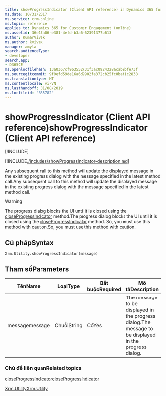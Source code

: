 ```yaml
---
title: showProgressIndicator (Client API reference) in Dynamics 365 for Customer Engagement| MicrosoftDocs
ms.date: 10/31/2017
ms.service: crm-online
ms.topic: reference
applies_to: Dynamics 365 for Customer Engagement (online)
ms.assetid: 36e17a06-e381-4efd-b3a6-62391377b613
author: KumarVivek
ms.author: kvivek
manager: amyla
search.audienceType:
- developer
search.app:
- D365CE
ms.openlocfilehash: 13a0367cf963552731f3ac0924328acab9bfe73f
ms.sourcegitcommit: 9f0efd59de16a6d9902fa372cb25fc0baf1c2838
ms.translationtype: HT
ms.contentlocale: vi-VN
ms.lasthandoff: 01/08/2019
ms.locfileid: "385782"
---
```

# <a name="showprogressindicator-client-api-reference"></a><span data-ttu-id="22512-102">showProgressIndicator (Client API reference)</span><span class="sxs-lookup"><span data-stu-id="22512-102">showProgressIndicator (Client API reference)</span></span>

[!INCLUDE[](../../../../includes/cc_applies_to_update_9_0_0.md)]

[!INCLUDE[./includes/showProgressIndicator-description.md](./includes/showProgressIndicator-description.md)]

<span data-ttu-id="22512-103">Any subsequent call to this method will update the displayed message in the existing progress dialog with the message specified in the latest method call.</span><span class="sxs-lookup"><span data-stu-id="22512-103">Any subsequent call to this method will update the displayed message in the existing progress dialog with the message specified in the latest method call.</span></span>

>[!WARNING]
><span data-ttu-id="22512-104">The progress dialog blocks the UI until it is closed using the [closeProgressIndicator](closeProgressIndicator.md) method.</span><span class="sxs-lookup"><span data-stu-id="22512-104">The progress dialog blocks the UI until it is closed using the [closeProgressIndicator](closeProgressIndicator.md) method.</span></span> <span data-ttu-id="22512-105">So, you must use this method with caution.</span><span class="sxs-lookup"><span data-stu-id="22512-105">So, you must use this method with caution.</span></span>

## <a name="syntax"></a><span data-ttu-id="22512-106">Cú pháp</span><span class="sxs-lookup"><span data-stu-id="22512-106">Syntax</span></span>

`Xrm.Utility.showProgressIndicator(message)`

## <a name="parameters"></a><span data-ttu-id="22512-107">Tham số</span><span class="sxs-lookup"><span data-stu-id="22512-107">Parameters</span></span> 

|<span data-ttu-id="22512-108">Tên</span><span class="sxs-lookup"><span data-stu-id="22512-108">Name</span></span> |<span data-ttu-id="22512-109">Loại</span><span class="sxs-lookup"><span data-stu-id="22512-109">Type</span></span> |<span data-ttu-id="22512-110">Bắt buộc</span><span class="sxs-lookup"><span data-stu-id="22512-110">Required</span></span> |<span data-ttu-id="22512-111">Mô tả</span><span class="sxs-lookup"><span data-stu-id="22512-111">Description</span></span> |
|---|---|---|---|
|<span data-ttu-id="22512-112">message</span><span class="sxs-lookup"><span data-stu-id="22512-112">message</span></span>|<span data-ttu-id="22512-113">Chuỗi</span><span class="sxs-lookup"><span data-stu-id="22512-113">String</span></span>|<span data-ttu-id="22512-114">Có</span><span class="sxs-lookup"><span data-stu-id="22512-114">Yes</span></span>|<span data-ttu-id="22512-115">The message to be displayed in the progress dialog.</span><span class="sxs-lookup"><span data-stu-id="22512-115">The message to be displayed in the progress dialog.</span></span>|



### <a name="related-topics"></a><span data-ttu-id="22512-116">Chủ đề liên quan</span><span class="sxs-lookup"><span data-stu-id="22512-116">Related topics</span></span>

[<span data-ttu-id="22512-117">closeProgressIndicator</span><span class="sxs-lookup"><span data-stu-id="22512-117">closeProgressIndicator</span></span>](closeProgressIndicator.md)

[<span data-ttu-id="22512-118">Xrm.Utility</span><span class="sxs-lookup"><span data-stu-id="22512-118">Xrm.Utility</span></span>](../xrm-utility.md)  




